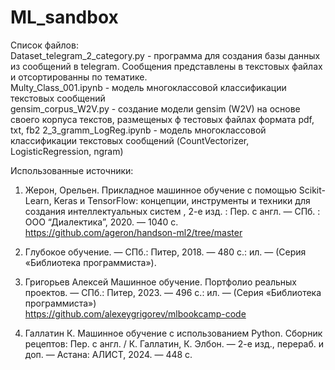 # ML_sandbox
Список файлов:<br>
Dataset_telegram_2_category.py - программа для создания базы данных из сообщений в telegram. Сообщения представлены в текстовых файлах и отсортированны по тематике. <br>
Multy_Class_001.ipynb - модель многоклассовой классификации текстовых сообщений<br>
gensim_corpus_W2V.py - создание модели gensim (W2V) на основе своего корпуса текстов, размещеных ф тестовых файлах формата pdf, txt, fb2
2_3_gramm_LogReg.ipynb - модель многоклассовой классификации текстовых сообщений (CountVectorizer, LogisticRegression, ngram)



Использованные источники:
 1. Жерон, Орельен. Прикладное машинное обучение с помощью Scikit-Learn, Keras и TensorFlow: концепции, инструменты и техники для создания интеллектуальных систем , 2-е изд. : Пер. с англ. — СПб. : ООО “Диалектика”, 2020. — 1040 с.<br>
https://github.com/ageron/handson-ml2/tree/master
2. Глубокое обучение. — СПб.: Питер, 2018. — 480 с.: ил. — (Серия «Библиотека программиста»).<br>

3. Григорьев Алексей Машинное обучение. Портфолио реальных проектов. — СПб.: Питер, 2023. — 496 с.: ил. — (Серия «Библиотека программиста»)<br>
https://github.com/alexeygrigorev/mlbookcamp-code
4. Галлатин К. Машинное обучение с использованием Python. Сборник рецептов: Пер. с англ. / К. Галлатин, К. Элбон. — 2-е изд., перераб. и доп. — Астана: АЛИСТ, 2024. — 448 с.
